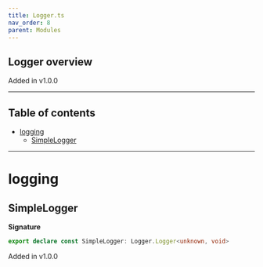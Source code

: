 ```yaml
---
title: Logger.ts
nav_order: 8
parent: Modules
---
```


## Logger overview

Added in v1.0.0

---

<h2 class="text-delta">Table of contents</h2>

- [logging](#logging)
  - [SimpleLogger](#simplelogger)

---

# logging

## SimpleLogger

**Signature**

```ts
export declare const SimpleLogger: Logger.Logger<unknown, void>
```

Added in v1.0.0
